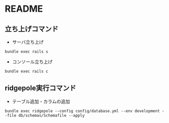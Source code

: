 # README

## 立ち上げコマンド
* サーバ立ち上げ
```
bundle exec rails s
```

* コンソール立ち上げ
```
bundle exec rails c
```

## ridgepole実行コマンド

* テーブル追加・カラムの追加
```
bundle exec ridgepole --config config/database.yml --env development --file db/schemas/Schemafile --apply
```